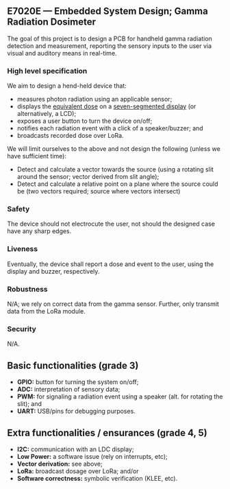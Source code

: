 E7020E — Embedded System Design; Gamma Radiation Dosimeter
---
The goal of this project is to design a PCB for handheld gamma radiation detection and measurement,
reporting the sensory inputs to the user via visual and auditory means in real-time.

### High level specification
We aim to design a hend-held device that:

* measures photon radiation using an applicable sensor;
* displays the [equivalent dose](https://en.wikipedia.org/wiki/Equivalent_dose) on a [seven-segmented display](https://en.wikipedia.org/wiki/Seven-segment_display) (or alternatively, a LCD);
* exposes a user button to turn the device on/off;
* notifies each radiation event with a click of a speaker/buzzer; and
* broadcasts recorded dose over LoRa.

We will limit ourselves to the above and not design the following (unless we have sufficient time):

* Detect and calculate a vector towards the source (using a rotating slit around the sensor; vector derived from slit angle);
* Detect and calculate a relative point on a plane where the source could be (two vectors required; source where vectors intersect)

### Safety
The device should not electrocute the user, not should the designed case have any sharp edges.

### Liveness
Eventually, the device shall report a dose and event to the user, using the display and buzzer, respectively.

### Robustness
N/A; we rely on correct data from the gamma sensor. Further, only transmit data from the LoRa module.

### Security
N/A.

## Basic functionalities (grade 3)
* **GPIO:** button for turning the system on/off;
* **ADC:** interpretation of sensory data;
* **PWM:** for signaling a radiation event using a speaker (alt. for rotating the slit); and
* **UART:** USB/pins for debugging purposes.

## Extra functionalities / ensurances (grade 4, 5)
* **I2C:** communication with an LDC display;
* **Low Power:** a software issue (rely on interrupts, etc);
* **Vector derivation:** see above;
* **LoRa:** broadcast dosage over LoRa; and/or
* **Software correctness:** symbolic verification (KLEE, etc).
